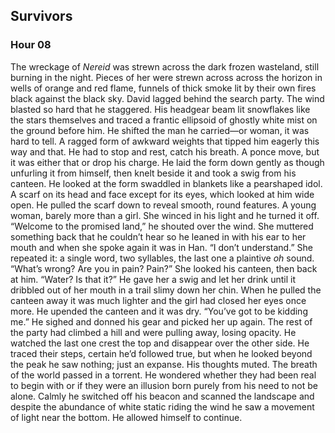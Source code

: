 ## Survivors
### Hour 08
The wreckage of *Nereid* was strewn across the dark frozen wasteland, still burning in the night. Pieces of her were strewn across across the horizon in wells of orange and red flame, funnels of thick smoke lit by their own fires black against the black sky.
David lagged behind the search party. The wind blasted so hard that he staggered. His headgear beam lit snowflakes like the stars themselves and traced a frantic ellipsoid of ghostly white mist on the ground before him. He shifted the man he carried—or woman, it was hard to tell. A ragged form of awkward weights that tipped him eagerly this way and that. He had to stop and rest, catch his breath. A ponce move, but it was either that or drop his charge. He laid the form down gently as though unfurling it from himself, then knelt beside it and took a swig from his canteen.
He looked at the form swaddled in blankets like a pearshaped idol. A scarf on its head and face except for its eyes, which looked at him wide open. He pulled the scarf down to reveal smooth, round features. A young woman, barely more than a girl. She winced in his light and he turned it off.
“Welcome to the promised land,” he shouted over the wind.
She muttered something back that he couldn’t hear so he leaned in with his ear to her mouth and when she spoke again it was in Han.
“I don’t understand.”
She repeated it: a single word, two syllables, the last one a plaintive *oh* sound.
“What’s wrong? Are you in pain? Pain?”
She looked his canteen, then back at him.
“Water? Is that it?”
He gave her a swig and let her drink until it dribbled out of her mouth in a trail slimy down her chin. When he pulled the canteen away it was much lighter and the girl had closed her eyes once more. He upended the canteen and it was dry.
“You’ve got to be kidding me.”
He sighed and donned his gear and picked her up again.
The rest of the party had climbed a hill and were pulling away, losing opacity. He watched the last one crest the top and disappear over the other side. He traced their steps, certain he’d followed true, but when he looked beyond the peak he saw nothing; just an expanse. His thoughts muted. The breath of the world passed in a torrent. He wondered whether they had been real to begin with or if they were an illusion born purely from his need to not be alone. Calmly he switched off his beacon and scanned the landscape and despite the abundance of white static riding the wind he saw a movement of light near the bottom. He allowed himself to continue.